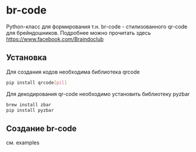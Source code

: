 # br-code

Python-класс для формирования т.н. br-code - стилизованного qr-code для брейндошников. Подробнее можно прочитать здесь https://www.facebook.com/Braindoclub

## Установка
Для создания кодов необходима библиотека qrcode
```bash
pip install qrcode[pil]
```

Для декодирования qr-code необходимо установить библиотеку pyzbar
```bash
brew install zbar
pip install pyzbar
```

## Создание br-code
см. examples